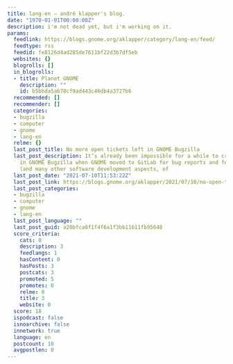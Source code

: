 ```yaml
---
title: lang-en – andré klapper's blog.
date: "1970-01-01T00:00:00Z"
description: i'm not dead yet, but i'm working on it.
params:
  feedlink: https://blogs.gnome.org/aklapper/category/lang-en/feed/
  feedtype: rss
  feedid: fe8126d4ad285de7611bf22d3b7df5eb
  websites: {}
  blogrolls: []
  in_blogrolls:
  - title: Planet GNOME
    description: ""
    id: b5bbda5ab78cf9ad443c46db4a3727b6
  recommended: []
  recommender: []
  categories:
  - bugzilla
  - computer
  - gnome
  - lang-en
  relme: {}
  last_post_title: No more open tickets left in GNOME Bugzilla
  last_post_description: It’s already been impossible for a while to create new tickets
    in GNOME Bugzilla when GNOME moved to GitLab for bug reports and feature requests
    (and many other software development aspects, of
  last_post_date: "2021-07-10T11:53:22Z"
  last_post_link: https://blogs.gnome.org/aklapper/2021/07/10/no-open-tickets-gnome-bugzilla/
  last_post_categories:
  - bugzilla
  - computer
  - gnome
  - lang-en
  last_post_language: ""
  last_post_guid: a20bfca8f1f4f6a1f3bb11611fb95648
  score_criteria:
    cats: 0
    description: 3
    feedlangs: 1
    hasContent: 0
    hasPosts: 3
    postcats: 3
    promoted: 5
    promotes: 0
    relme: 0
    title: 3
    website: 0
  score: 18
  ispodcast: false
  isnoarchive: false
  innetwork: true
  language: en
  postcount: 10
  avgpostlen: 0
---
```

